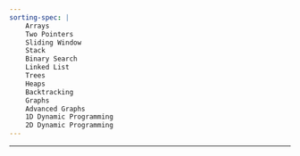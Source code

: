 ```yaml
---
sorting-spec: |
    Arrays
    Two Pointers
    Sliding Window
    Stack
    Binary Search
    Linked List
    Trees
    Heaps
    Backtracking
    Graphs
    Advanced Graphs
    1D Dynamic Programming
    2D Dynamic Programming
---
```

---
